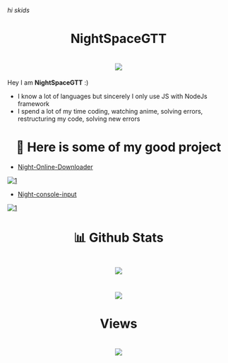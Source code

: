 *hi skids*

<h1 align="center"> NightSpaceGTT </h1>

<h1 align="center"> <img src="https://discord.c99.nl/widget/theme-3/703516531333791825.png"> </h1>

Hey I am **NightSpaceGTT**  :)
- I know a lot of languages but sincerely I only use JS with NodeJs framework
- I spend a lot of my time coding, watching anime, solving errors, restructuring my code, solving new errors

<h1 align="center"> 🚀 Here is some of my good project </h1>

 - [Night-Online-Downloader](https://github.com/NightSpaceGTT/NightOnlineDownloader)  
 
[![1](https://github-readme-stats.vercel.app/api/pin/?username=NightSpaceGTT&repo=NightOnlineDownloader&theme=synthwave&show_owner)](https://github.com/NightSpaceGTT/NightOnlineDownloader)

 - [Night-console-input](https://github.com/NightSpaceGTT/NightConsoleInput)
 
 [![1](https://github-readme-stats.vercel.app/api/pin/?username=NightSpaceGTT&repo=NightConsoleInput&theme=synthwave&show_owner)](https://github.com/NightSpaceGTT/NightConsoleInput)

<h1 align="center"> 📊 Github Stats </h1>

<h1 align="center"> <img src="https://github-readme-stats.vercel.app/api/top-langs/?username=NightSpaceGTT&layout=compact&theme=synthwave"> </h1>
<h1 align="center"> <img src="https://github-readme-stats.vercel.app/api?username=NightSpaceGTT&bg_color=30,e96443,904e95&title_color=fff&text_color=fff"> </h1>
<h1 align="center"> Views </h1>
<h1 align="center"> <img src="https://profile-counter.glitch.me/NightSpaceGTT/count.svg"> </h1>
